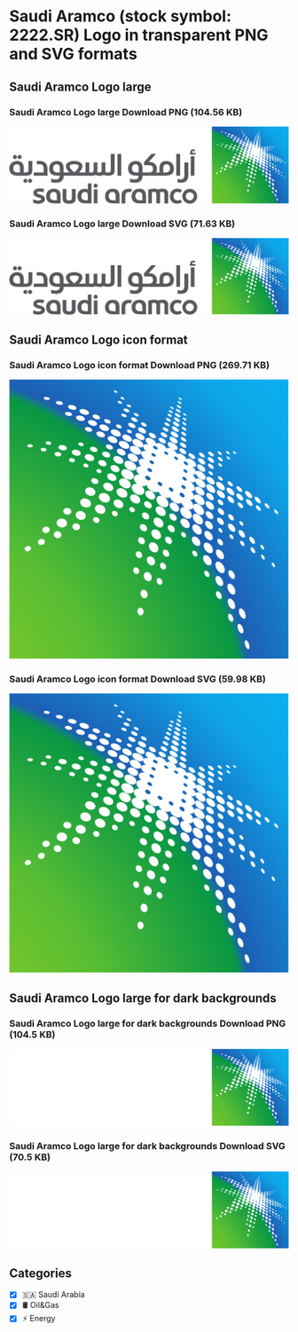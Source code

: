 # Saudi Aramco (stock symbol: 2222.SR) Logo in transparent PNG and SVG formats

## Saudi Aramco Logo large

### Saudi Aramco Logo large Download PNG (104.56 KB)

![Saudi Aramco Logo large Download PNG (104.56 KB)](/img/orig/2222.SR_BIG-932b4410.png)

### Saudi Aramco Logo large Download SVG (71.63 KB)

![Saudi Aramco Logo large Download SVG (71.63 KB)](/img/orig/2222.SR_BIG-b5884b93.svg)

## Saudi Aramco Logo icon format

### Saudi Aramco Logo icon format Download PNG (269.71 KB)

![Saudi Aramco Logo icon format Download PNG (269.71 KB)](/img/orig/2222.SR-99009d53.png)

### Saudi Aramco Logo icon format Download SVG (59.98 KB)

![Saudi Aramco Logo icon format Download SVG (59.98 KB)](/img/orig/2222.SR-28706191.svg)

## Saudi Aramco Logo large for dark backgrounds

### Saudi Aramco Logo large for dark backgrounds Download PNG (104.5 KB)

![Saudi Aramco Logo large for dark backgrounds Download PNG (104.5 KB)](/img/orig/2222.SR_BIG.D-9054d0d6.png)

### Saudi Aramco Logo large for dark backgrounds Download SVG (70.5 KB)

![Saudi Aramco Logo large for dark backgrounds Download SVG (70.5 KB)](/img/orig/2222.SR_BIG.D-4d592732.svg)



## Categories
- [x] 🇸🇦 Saudi Arabia
- [x] 🛢 Oil&Gas
- [x] ⚡ Energy
